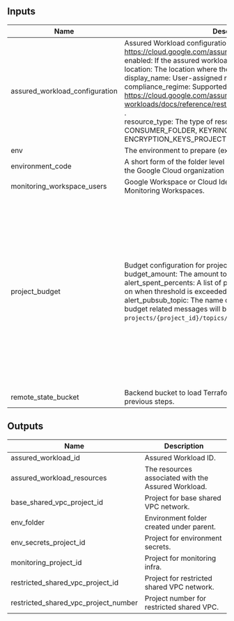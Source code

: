 <!-- BEGINNING OF PRE-COMMIT-TERRAFORM DOCS HOOK -->
## Inputs

| Name | Description | Type | Default | Required |
|------|-------------|------|---------|:--------:|
| assured\_workload\_configuration | Assured Workload configuration. See https://cloud.google.com/assured-workloads ."<br>  enabled: If the assured workload should be created.<br>  location: The location where the workload will be created.<br>  display\_name: User-assigned resource display name.<br>  compliance\_regime: Supported Compliance Regimes. See https://cloud.google.com/assured-workloads/docs/reference/rest/Shared.Types/ComplianceRegime .<br>  resource\_type: The type of resource. One of CONSUMER\_FOLDER, KEYRING, or ENCRYPTION\_KEYS\_PROJECT. | <pre>object({<br>    enabled           = optional(bool, false)<br>    location          = optional(string, "us-central1")<br>    display_name      = optional(string, "FEDRAMP-MODERATE")<br>    compliance_regime = optional(string, "FEDRAMP_MODERATE")<br>    resource_type     = optional(string, "CONSUMER_FOLDER")<br>  })</pre> | `{}` | no |
| env | The environment to prepare (ex. development) | `string` | n/a | yes |
| environment\_code | A short form of the folder level resources (environment) within the Google Cloud organization (ex. d). | `string` | n/a | yes |
| monitoring\_workspace\_users | Google Workspace or Cloud Identity group that have access to Monitoring Workspaces. | `string` | n/a | yes |
| project\_budget | Budget configuration for projects.<br>  budget\_amount: The amount to use as the budget.<br>  alert\_spent\_percents: A list of percentages of the budget to alert on when threshold is exceeded.<br>  alert\_pubsub\_topic: The name of the Cloud Pub/Sub topic where budget related messages will be published, in the form of `projects/{project_id}/topics/{topic_id}`. | <pre>object({<br>    base_network_budget_amount              = optional(number, 1000)<br>    base_network_alert_spent_percents       = optional(list(number), [0.5, 0.75, 0.9, 0.95])<br>    base_network_alert_pubsub_topic         = optional(string, null)<br>    restricted_network_budget_amount        = optional(number, 1000)<br>    restricted_network_alert_spent_percents = optional(list(number), [0.5, 0.75, 0.9, 0.95])<br>    restricted_network_alert_pubsub_topic   = optional(string, null)<br>    monitoring_budget_amount                = optional(number, 1000)<br>    monitoring_alert_spent_percents         = optional(list(number), [0.5, 0.75, 0.9, 0.95])<br>    monitoring_alert_pubsub_topic           = optional(string, null)<br>    secret_budget_amount                    = optional(number, 1000)<br>    secret_alert_spent_percents             = optional(list(number), [0.5, 0.75, 0.9, 0.95])<br>    secret_alert_pubsub_topic               = optional(string, null)<br>  })</pre> | `{}` | no |
| remote\_state\_bucket | Backend bucket to load Terraform Remote State Data from previous steps. | `string` | n/a | yes |

## Outputs

| Name | Description |
|------|-------------|
| assured\_workload\_id | Assured Workload ID. |
| assured\_workload\_resources | The resources associated with the Assured Workload. |
| base\_shared\_vpc\_project\_id | Project for base shared VPC network. |
| env\_folder | Environment folder created under parent. |
| env\_secrets\_project\_id | Project for environment secrets. |
| monitoring\_project\_id | Project for monitoring infra. |
| restricted\_shared\_vpc\_project\_id | Project for restricted shared VPC network. |
| restricted\_shared\_vpc\_project\_number | Project number for restricted shared VPC. |

<!-- END OF PRE-COMMIT-TERRAFORM DOCS HOOK -->
